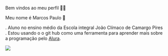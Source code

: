 Bem vindos ao meu perfil 🎸🖤

Meu nome é Marcos Paulo 🥀

. Aluno no ensino médio da Escola integral João Clímaco de Camargo Píres 
. Estou usando o o git hub como uma ferramenta para aprender mais sobre a programação pelo [Alura](https://alura.com.br).


![](https://media1.tenor.com/m/I38Vd9LI_JAAAAAC/kurt-cobain-cute.gif)
